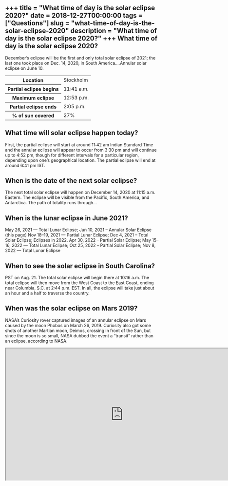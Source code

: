 +++
title = "What time of day is the solar eclipse 2020?"
date = 2018-12-27T00:00:00
tags = ["Questions"]
slug = "what-time-of-day-is-the-solar-eclipse-2020"
description = "What time of day is the solar eclipse 2020?"
+++
What time of day is the solar eclipse 2020?
-------------------------------------------

December’s eclipse will be the first and only total solar eclipse of 2021; the last one took place on Dec. 14, 2020, in South America….Annular solar eclipse on June 10.

<table><tr><th>Location</th><td>Stockholm</td></tr><tr><th>Partial eclipse begins</th><td>11:41 a.m.</td></tr><tr><th>Maximum eclipse</th><td>12:53 p.m.</td></tr><tr><th>Partial eclipse ends</th><td>2:05 p.m.</td></tr><tr><th>% of sun covered</th><td>27%</td></tr></table>

What time will solar eclipse happen today?
------------------------------------------

First, the partial eclipse will start at around 11:42 am Indian Standard Time and the annular eclipse will appear to occur from 3:30 pm and will continue up to 4:52 pm, though for different intervals for a particular region, depending upon one’s geographical location. The partial eclipse will end at around 6:41 pm IST.

When is the date of the next solar eclipse?
-------------------------------------------

The next total solar eclipse will happen on December 14, 2020 at 11:15 a.m. Eastern. The eclipse will be visible from the Pacific, South America, and Antarctica. The path of totality runs through…

When is the lunar eclipse in June 2021?
---------------------------------------

 May 26, 2021 — Total Lunar Eclipse; Jun 10, 2021 – Annular Solar Eclipse (this page) Nov 18–19, 2021 — Partial Lunar Eclipse; Dec 4, 2021 – Total Solar Eclipse; Eclipses in 2022. Apr 30, 2022 – Partial Solar Eclipse; May 15–16, 2022 — Total Lunar Eclipse; Oct 25, 2022 – Partial Solar Eclipse; Nov 8, 2022 — Total Lunar Eclipse

When to see the solar eclipse in South Carolina?
------------------------------------------------

PST on Aug. 21. The total solar eclipse will begin there at 10:16 a.m. The total eclipse will then move from the West Coast to the East Coast, ending near Columbia, S.C. at 2:44 p.m. EST. In all, the eclipse will take just about an hour and a half to traverse the country.

When was the solar eclipse on Mars 2019?
----------------------------------------

NASA’s Curiosity rover captured images of an annular eclipse on Mars caused by the moon Phobos on March 26, 2019. Curiosity also got some shots of another Martian moon, Deimos, crossing in front of the Sun, but since the moon is so small, NASA dubbed the event a “transit” rather than an eclipse, according to NASA.

<iframe allow="accelerometer; autoplay; clipboard-write; encrypted-media; gyroscope; picture-in-picture" allowfullscreen="" class="__youtube_prefs__  epyt-is-override  no-lazyload" data-no-lazy="1" data-origheight="433" data-origwidth="770" data-skipgform_ajax_framebjll="" height="433" id="_ytid_82789" loading="lazy" src="https://www.youtube.com/embed/cxrLRbkOwKs?enablejsapi=1&autoplay=0&cc_load_policy=0&cc_lang_pref=&iv_load_policy=1&loop=0&modestbranding=0&rel=1&fs=1&playsinline=0&autohide=2&theme=dark&color=red&controls=1&" title="YouTube player" width="770"></iframe>